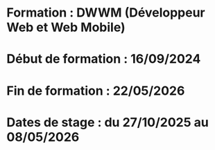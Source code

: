 # Formation : DWWM (Développeur Web et Web Mobile)
# Début de formation : 16/09/2024
# Fin de formation : 22/05/2026
# Dates de stage : du 27/10/2025 au 08/05/2026
